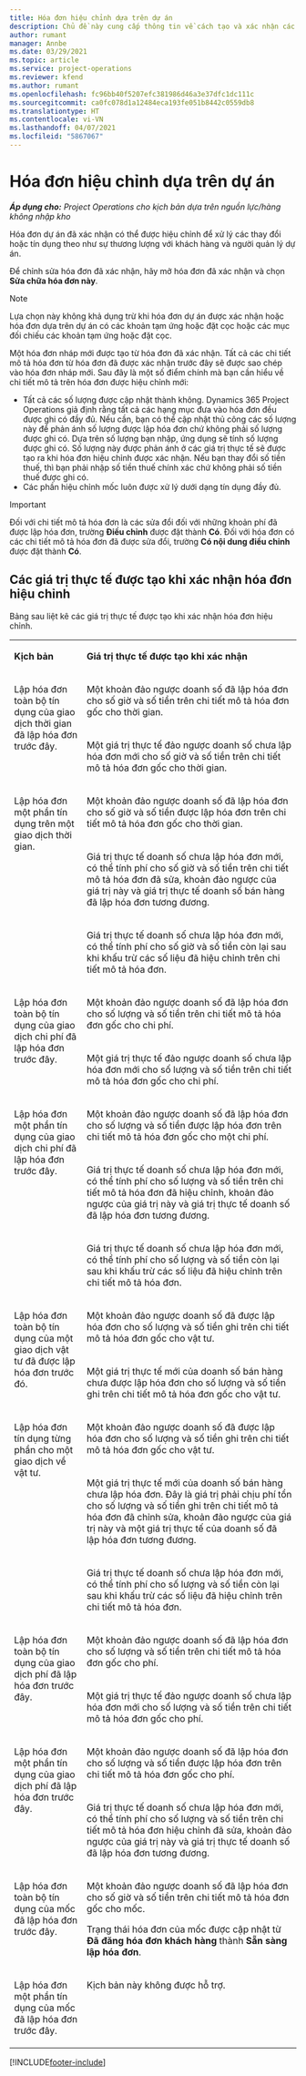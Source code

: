 ```yaml
---
title: Hóa đơn hiệu chỉnh dựa trên dự án
description: Chủ đề này cung cấp thông tin về cách tạo và xác nhận các hóa đơn hiệu chỉnh dựa trên dự án trong Project Operations.
author: rumant
manager: Annbe
ms.date: 03/29/2021
ms.topic: article
ms.service: project-operations
ms.reviewer: kfend
ms.author: rumant
ms.openlocfilehash: fc96bb40f5207efc381986d46a3e37dfc1dc111c
ms.sourcegitcommit: ca0fc078d1a12484eca193fe051b8442c0559db8
ms.translationtype: HT
ms.contentlocale: vi-VN
ms.lasthandoff: 04/07/2021
ms.locfileid: "5867067"
---
```

# <a name="corrective-project-based-invoices"></a>Hóa đơn hiệu chỉnh dựa trên dự án

_**Áp dụng cho:** Project Operations cho kịch bản dựa trên nguồn lực/hàng không nhập kho_

Hóa đơn dự án đã xác nhận có thể được hiệu chỉnh để xử lý các thay đổi hoặc tín dụng theo như sự thương lượng với khách hàng và người quản lý dự án.

Để chỉnh sửa hóa đơn đã xác nhận, hãy mở hóa đơn đã xác nhận và chọn **Sửa chữa hóa đơn này**. 

> [!NOTE]
> Lựa chọn này không khả dụng trừ khi hóa đơn dự án được xác nhận hoặc hóa đơn dựa trên dự án có các khoản tạm ứng hoặc đặt cọc hoặc các mục đối chiếu các khoản tạm ứng hoặc đặt cọc.

Một hóa đơn nháp mới được tạo từ hóa đơn đã xác nhận. Tất cả các chi tiết mô tả hóa đơn từ hóa đơn đã được xác nhận trước đây sẽ được sao chép vào hóa đơn nháp mới. Sau đây là một số điểm chính mà bạn cần hiểu về chi tiết mô tả trên hóa đơn được hiệu chỉnh mới:

- Tất cả các số lượng được cập nhật thành không. Dynamics 365 Project Operations giả định rằng tất cả các hạng mục đưa vào hóa đơn đều được ghi có đầy đủ. Nếu cần, bạn có thể cập nhật thủ công các số lượng này để phản ánh số lượng được lập hóa đơn chứ không phải số lượng được ghi có. Dựa trên số lượng bạn nhập, ứng dụng sẽ tính số lượng được ghi có. Số lượng này được phản ánh ở các giá trị thực tế sẽ được tạo ra khi hóa đơn hiệu chỉnh được xác nhận. Nếu bạn thay đổi số tiền thuế, thì bạn phải nhập số tiền thuế chính xác chứ không phải số tiền thuế được ghi có.
- Các phần hiệu chỉnh mốc luôn được xử lý dưới dạng tín dụng đầy đủ.


> [!IMPORTANT]
> Đối với chi tiết mô tả hóa đơn là các sửa đổi đối với những khoản phí đã được lập hóa đơn, trường **Điều chỉnh** được đặt thành **Có**. Đối với hóa đơn có các chi tiết mô tả hóa đơn đã được sửa đổi, trường **Có nội dung điều chỉnh** được đặt thành **Có**.

## <a name="actuals-created-when-a-corrective-invoice-is-confirmed"></a>Các giá trị thực tế được tạo khi xác nhận hóa đơn hiệu chỉnh

Bảng sau liệt kê các giá trị thực tế được tạo khi xác nhận hóa đơn hiệu chỉnh.

<table border="0" cellspacing="0" cellpadding="0">
    <tbody>
        <tr>
            <td width="216" valign="top">
                <p>
                    <strong>Kịch bản</strong>
                </p>
            </td>
            <td width="808" valign="top">
                <p>
                    <strong>Giá trị thực tế được tạo khi xác nhận</strong>
                </p>
            </td>
        </tr>
        <tr>
            <td width="216" rowspan="2" valign="top">
                <p>
Lập hóa đơn toàn bộ tín dụng của giao dịch thời gian đã lập hóa đơn trước đây.
                </p>
            </td>
            <td width="408" valign="top">
                <p>
Một khoản đảo ngược doanh số đã lập hóa đơn cho số giờ và số tiền trên chi tiết mô tả hóa đơn gốc cho thời gian.
                </p>
            </td>
        </tr>
        <tr>
            <td width="408" valign="top">
                <p>
Một giá trị thực tế đảo ngược doanh số chưa lập hóa đơn mới cho số giờ và số tiền trên chi tiết mô tả hóa đơn gốc cho thời gian.
                </p>
            </td>
        </tr>
        <tr>
            <td width="216" rowspan="3" valign="top">
                <p>
Lập hóa đơn một phần tín dụng trên một giao dịch thời gian.
                </p>
            </td>
            <td width="408" valign="top">
                <p>
Một khoản đảo ngược doanh số đã lập hóa đơn cho số giờ và số tiền được lập hóa đơn trên chi tiết mô tả hóa đơn gốc cho thời gian.
                </p>
            </td>
        </tr>
        <tr>
            <td width="408" valign="top">
                <p>
Giá trị thực tế doanh số chưa lập hóa đơn mới, có thể tính phí cho số giờ và số tiền trên chi tiết mô tả hóa đơn đã sửa, khoản đảo ngược của giá trị này và giá trị thực tế doanh số bán hàng đã lập hóa đơn tương đương.
                </p>
            </td>
        </tr>
        <tr>
            <td width="408" valign="top">
                <p>
Giá trị thực tế doanh số chưa lập hóa đơn mới, có thể tính phí cho số giờ và số tiền còn lại sau khi khấu trừ các số liệu đã hiệu chỉnh trên chi tiết mô tả hóa đơn.
                </p>
            </td>
        </tr>
        <tr>
            <td width="216" rowspan="2" valign="top">
                <p>
Lập hóa đơn toàn bộ tín dụng của giao dịch chi phí đã lập hóa đơn trước đây.
                </p>
            </td>
            <td width="408" valign="top">
                <p>
Một khoản đảo ngược doanh số đã lập hóa đơn cho số lượng và số tiền trên chi tiết mô tả hóa đơn gốc cho chi phí.
                </p>
            </td>
        </tr>
        <tr>
            <td width="408" valign="top">
                <p>
Một giá trị thực tế đảo ngược doanh số chưa lập hóa đơn mới cho số lượng và số tiền trên chi tiết mô tả hóa đơn gốc cho chi phí.
                </p>
            </td>
        </tr>
        <tr>
            <td width="216" rowspan="3" valign="top">
                <p>
Lập hóa đơn một phần tín dụng của giao dịch chi phí đã lập hóa đơn trước đây.
                </p>
            </td>
            <td width="408" valign="top">
                <p>
Một khoản đảo ngược doanh số đã lập hóa đơn cho số lượng và số tiền được lập hóa đơn trên chi tiết mô tả hóa đơn gốc cho một chi phí.
                </p>
            </td>
        </tr>
        <tr>
            <td width="408" valign="top">
                <p>
Giá trị thực tế doanh số chưa lập hóa đơn mới, có thể tính phí cho số lượng và số tiền trên chi tiết mô tả hóa đơn đã hiệu chỉnh, khoản đảo ngược của giá trị này và giá trị thực tế doanh số đã lập hóa đơn tương đương.
                </p>
            </td>
        </tr>
        <tr>
            <td width="408" valign="top">
                <p>
Giá trị thực tế doanh số chưa lập hóa đơn mới, có thể tính phí cho số lượng và số tiền còn lại sau khi khấu trừ các số liệu đã hiệu chỉnh trên chi tiết mô tả hóa đơn.
                </p>
            </td>
        </tr>
                <tr>
            <td width="216" rowspan="2" valign="top">
                <p>
Lập hóa đơn toàn bộ tín dụng của một giao dịch vật tư đã được lập hóa đơn trước đó.
                </p>
            </td>
            <td width="408" valign="top">
                <p>
Một khoản đảo ngược doanh số đã được lập hóa đơn cho số lượng và số tiền ghi trên chi tiết mô tả hóa đơn gốc cho vật tư.
                </p>
            </td>
        </tr>
        <tr>
            <td width="408" valign="top">
                <p>
Một giá trị thực tế mới của doanh số bán hàng chưa được lập hóa đơn cho số lượng và số tiền ghi trên chi tiết mô tả hóa đơn gốc cho vật tư.
                </p>
            </td>
        </tr>
        <tr>
            <td width="216" rowspan="3" valign="top">
                <p>
Lập hóa đơn tín dụng từng phần cho một giao dịch về vật tư.
                </p>
            </td>
            <td width="408" valign="top">
                <p>
Một khoản đảo ngược doanh số đã được lập hóa đơn cho số lượng và số tiền ghi trên chi tiết mô tả hóa đơn gốc cho vật tư.
                </p>
            </td>
        </tr>
        <tr>
            <td width="408" valign="top">
                <p>
Một giá trị thực tế mới của doanh số bán hàng chưa lập hóa đơn. Đây là giá trị phải chịu phí tổn cho số lượng và số tiền ghi trên chi tiết mô tả hóa đơn đã chỉnh sửa, khoản đảo ngược của giá trị này và một giá trị thực tế của doanh số đã lập hóa đơn tương đương.
                </p>
            </td>
        </tr>
        <tr>
            <td width="408" valign="top">
                <p>
Giá trị thực tế doanh số chưa lập hóa đơn mới, có thể tính phí cho số lượng và số tiền còn lại sau khi khấu trừ các số liệu đã hiệu chỉnh trên chi tiết mô tả hóa đơn.
                </p>
            </td>
        </tr>
        <tr>
            <td width="216" rowspan="2" valign="top">
                <p>
Lập hóa đơn toàn bộ tín dụng của giao dịch phí đã lập hóa đơn trước đây.
                </p>
            </td>
            <td width="408" valign="top">
                <p>
Một khoản đảo ngược doanh số đã lập hóa đơn cho số lượng và số tiền trên chi tiết mô tả hóa đơn gốc cho phí.
                </p>
            </td>
        </tr>
        <tr>
            <td width="408" valign="top">
                <p>
Một giá trị thực tế đảo ngược doanh số chưa lập hóa đơn mới cho số lượng và số tiền trên chi tiết mô tả hóa đơn gốc cho phí.
                </p>
            </td>
        </tr>
        <tr>
            <td width="216" rowspan="2" valign="top">
                <p>
Lập hóa đơn một phần tín dụng của giao dịch phí đã lập hóa đơn trước đây.
                </p>
            </td>
            <td width="408" valign="top">
                <p>
Một khoản đảo ngược doanh số đã lập hóa đơn cho số lượng và số tiền được lập hóa đơn trên chi tiết mô tả hóa đơn gốc cho phí.
                </p>
            </td>
        </tr>
        <tr>
            <td width="408" valign="top">
                <p>
Giá trị thực tế doanh số chưa lập hóa đơn mới, có thể tính phí cho số lượng và số tiền trên chi tiết mô tả hóa đơn hiệu chỉnh đã sửa, khoản đảo ngược của giá trị này và giá trị thực tế doanh số đã lập hóa đơn tương đương.
                </p>
            </td>
        </tr>
        <tr>
            <td width="216" valign="top">
                <p>
Lập hóa đơn toàn bộ tín dụng của mốc đã lập hóa đơn trước đây.
                </p>
            </td>
            <td width="408" valign="top">
                <p>
Một khoản đảo ngược doanh số đã lập hóa đơn cho số giờ và số tiền trên chi tiết mô tả hóa đơn gốc cho mốc.
                </p>
                <p>
Trạng thái hóa đơn của mốc được cập nhật từ <b>Đã đăng hóa đơn khách hàng</b> thành <b>Sẵn sàng lập hóa đơn</b>.
                </p>
            </td>
        </tr>
        <tr>
            <td width="216" valign="top">
                <p>
Lập hóa đơn một phần tín dụng của mốc đã lập hóa đơn trước đây.
                </p>
            </td>
            <td width="408" valign="top">
                <p>
Kịch bản này không được hỗ trợ.
                </p>
            </td>
        </tr>       
    </tbody>
</table>


[!INCLUDE[footer-include](../includes/footer-banner.md)]
